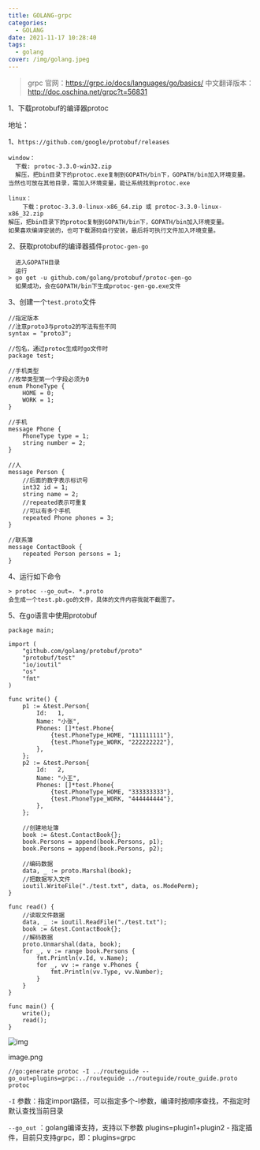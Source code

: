```yaml
---
title: GOLANG-grpc
categories:
  - GOLANG
date: 2021-11-17 10:28:40
tags:
  - golang
cover: /img/golang.jpeg
---
```


> grpc 官网：https://grpc.io/docs/languages/go/basics/ 中文翻译版本：http://doc.oschina.net/grpc?t=56831

1、下载protobuf的编译器protoc

地址：

1、`https://github.com/google/protobuf/releases`

```
window：
  下载: protoc-3.3.0-win32.zip
  解压，把bin目录下的protoc.exe复制到GOPATH/bin下，GOPATH/bin加入环境变量。
当然也可放在其他目录，需加入环境变量，能让系统找到protoc.exe

linux：
    下载：protoc-3.3.0-linux-x86_64.zip 或 protoc-3.3.0-linux-x86_32.zip
解压，把bin目录下的protoc复制到GOPATH/bin下，GOPATH/bin加入环境变量。
如果喜欢编译安装的，也可下载源码自行安装，最后将可执行文件加入环境变量。
```

2、获取protobuf的编译器插件`protoc-gen-go`

```
  进入GOPATH目录
  运行
> go get -u github.com/golang/protobuf/protoc-gen-go
  如果成功，会在GOPATH/bin下生成protoc-gen-go.exe文件
```

3、创建一个`test.proto`文件

```
//指定版本
//注意proto3与proto2的写法有些不同
syntax = "proto3";
 
//包名，通过protoc生成时go文件时
package test;
 
//手机类型
//枚举类型第一个字段必须为0
enum PhoneType {
    HOME = 0;
    WORK = 1;
}
 
//手机
message Phone {
    PhoneType type = 1;
    string number = 2;
}
 
//人
message Person {
    //后面的数字表示标识号
    int32 id = 1;
    string name = 2;
    //repeated表示可重复
    //可以有多个手机
    repeated Phone phones = 3;
}
 
//联系簿
message ContactBook {
    repeated Person persons = 1;
}
```

4、运行如下命令

```
> protoc --go_out=. *.proto
会生成一个test.pb.go的文件，具体的文件内容我就不截图了。
```

5、在go语言中使用protobuf

```
package main;
 
import (
    "github.com/golang/protobuf/proto"
    "protobuf/test"
    "io/ioutil"
    "os"
    "fmt"
)
 
func write() {
    p1 := &test.Person{
        Id:   1,
        Name: "小张",
        Phones: []*test.Phone{
            {test.PhoneType_HOME, "111111111"},
            {test.PhoneType_WORK, "222222222"},
        },
    };
    p2 := &test.Person{
        Id:   2,
        Name: "小王",
        Phones: []*test.Phone{
            {test.PhoneType_HOME, "333333333"},
            {test.PhoneType_WORK, "444444444"},
        },
    };
 
    //创建地址簿
    book := &test.ContactBook{};
    book.Persons = append(book.Persons, p1);
    book.Persons = append(book.Persons, p2);
 
    //编码数据
    data, _ := proto.Marshal(book);
    //把数据写入文件
    ioutil.WriteFile("./test.txt", data, os.ModePerm);
}
 
func read() {
    //读取文件数据
    data, _ := ioutil.ReadFile("./test.txt");
    book := &test.ContactBook{};
    //解码数据
    proto.Unmarshal(data, book);
    for _, v := range book.Persons {
        fmt.Println(v.Id, v.Name);
        for _, vv := range v.Phones {
            fmt.Println(vv.Type, vv.Number);
        }
    }
}
 
func main() {
    write();
    read();
}
```

![img](https://upload-images.jianshu.io/upload_images/5367714-2eb580ad8e2e7a93.png)

image.png

```
//go:generate protoc -I ../routeguide --go_out=plugins=grpc:../routeguide ../routeguide/route_guide.proto protoc
```

`-I` 参数：指定import路径，可以指定多个-I参数，编译时按顺序查找，不指定时默认查找当前目录

`--go_out` ：golang编译支持，支持以下参数
plugins=plugin1+plugin2 - 指定插件，目前只支持grpc，即：plugins=grpc
